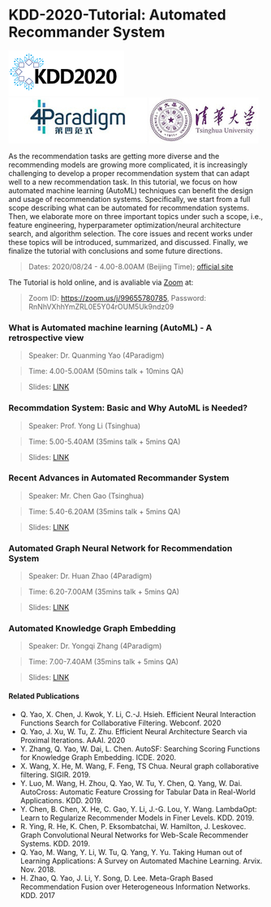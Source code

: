 # KDD-2020-Tutorial: Automated Recommander System

[![KDD-2020](images/KDD.png "KDD-2020")](images/KDD.png)  [![KDD-2020](images/4PA.jpg "4Paradigm")](images/4PA.jpg)  [![KDD-2020](images/THU.jpg "Tsinghua")](images/THU.jpg)

As the recommendation tasks are getting more diverse and the recommending models are growing more complicated, it is increasingly challenging to develop a proper recommendation system that can adapt well to a new recommendation task. In this tutorial, we focus on how automated machine learning (AutoML) techniques can benefit the design and usage of recommendation systems. Specifically, we start from a full scope describing what can be automated for recommendation systems. Then, we elaborate more on three important topics under such a scope, i.e., feature engineering, hyperparameter optimization/neural architecture search, and algorithm selection. The core issues and recent works under these topics will be introduced, summarized, and discussed. Finally, we finalize the tutorial with conclusions and some future directions.

> Dates: 2020/08/24 - 4.00-8.00AM (Beijing Time); [official site](https://sites.google.com/view/kdd20-marketplace-autorecsys/)

The Tutorial is hold online, and is avaliable via [Zoom](https://zoom.us/download) at:

> Zoom ID: https://zoom.us/j/99655780785, Password: RnNhVXhhYmZRL0E5Y04rOUM5Uk9ndz09 

### What is Automated machine learning (AutoML) - A retrospective view
> Speaker: Dr. Quanming Yao (4Paradigm)

> Time: 4.00-5.00AM (50mins talk + 10mins QA)

> Slides: [LINK](slides/Part1-AutoML.pdf)

### Recommdation System: Basic and Why AutoML is Needed?
> Speaker: Prof. Yong Li (Tsinghua)

> Time: 5.00-5.40AM (35mins talk + 5mins QA)

> Slides: [LINK](slides/Part2-RS.pdf)

### Recent Advances in Automated Recommander System
> Speaker: Mr. Chen Gao (Tsinghua)

> Time: 5.40-6.20AM (35mins talk + 5mins QA)

> Slides: [LINK](slides/Part3_Adv.pdf)

### Automated Graph Neural Network for Recommendation System
> Speaker: Dr. Huan Zhao (4Paradigm)

> Time: 6.20-7.00AM (35mins talk + 5mins QA)

> Slides: [LINK](slides/Part4-AutoGraph.pdf)

### Automated Knowledge Graph Embedding
> Speaker: Dr. Yongqi Zhang (4Paradigm)

> Time: 7.00-7.40AM (35mins talk + 5mins QA)

> Slides: [LINK](slides/Part5-KG.pdf)

#### Related Publications
- Q. Yao, X. Chen, J. Kwok, Y. Li, C.-J. Hsieh. Efficient Neural Interaction Functions Search for Collaborative Filtering. Webconf. 2020
- Q. Yao, J. Xu, W. Tu, Z. Zhu. Efficient Neural Architecture Search via Proximal Iterations. AAAI. 2020
- Y. Zhang, Q. Yao, W. Dai, L. Chen. AutoSF: Searching Scoring Functions for Knowledge Graph Embedding. ICDE. 2020.
- X. Wang, X. He, M. Wang, F. Feng, TS Chua. Neural graph collaborative filtering. SIGIR. 2019.
- Y. Luo, M. Wang, H. Zhou, Q. Yao, W. Tu, Y. Chen, Q. Yang, W. Dai. AutoCross: Automatic Feature Crossing for Tabular Data in Real-World Applications. KDD. 2019.
- Y. Chen, B. Chen, X. He, C. Gao, Y. Li, J.-G. Lou, Y. Wang. LambdaOpt: Learn to Regularize Recommender Models in Finer Levels. KDD. 2019.
- R. Ying, R. He, K. Chen, P. Eksombatchai, W. Hamilton, J. Leskovec. Graph Convolutional Neural Networks for Web-Scale Recommender Systems. KDD. 2019.
- Q. Yao, M. Wang, Y. Li, W. Tu, Q. Yang, Y. Yu. Taking Human out of Learning Applications: A Survey on Automated Machine Learning. Arvix. Nov. 2018.
- H. Zhao, Q. Yao, J. Li, Y. Song, D. Lee. Meta-Graph Based Recommendation Fusion over Heterogeneous Information Networks. KDD. 2017



